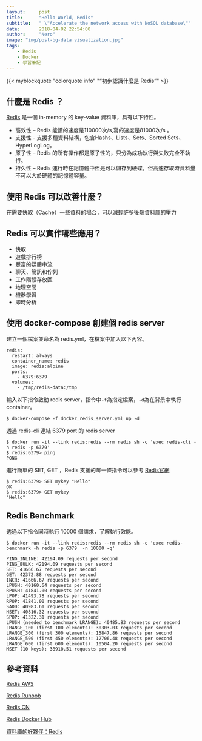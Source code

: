 ```yaml
---
layout:     post
title:      "Hello World, Redis"
subtitle:   " \"Accelerate the network access with NoSQL database\""
date:       2018-04-02 22:54:00
author:     "Nero"
image: "img/post-bg-data visualization.jpg"
tags:
    - Redis
    - Docker
    - 學習筆記
---
```


{{< myblockquote "colorquote info" "“初步認識什麼是 Redis”" >}}

## 什麼是 Redis ？

[Redis](https://redis.io/support) 是一個 in-memory 的 key-value 資料庫，具有以下特性。

* 高效性 – Redis 能讀的速度是110000次/s,寫的速度是81000次/s 。
* 支援性 - 支援多種資料結構，包含Hashs、Lists、Sets、Sorted Sets、HyperLogLog。
* 原子性 – Redis 的所有操作都是原子性的，只分為成功執行與失敗完全不執行。
* 持久性 – Redis 運行時在記憶體中但是可以儲存到硬碟，但高速存取時資料量不可以大於硬體的記憶體容量。

## 使用 Redis 可以改善什麼？

在需要快取（Cache）一些資料的場合，可以減輕許多後端資料庫的壓力

## Redis 可以實作哪些應用？

* 快取
* 遊戲排行榜
* 豐富的媒體串流
* 聊天、簡訊和佇列
* 工作階段存放區
* 地理空間
* 機器學習
* 即時分析

## 使用 docker-compose 創建個 redis server
建立一個檔案並命名為 redis.yml，在檔案中加入以下內容。
```
redis:
  restart: always
  container_name: redis
  image: redis:alpine
  ports:
    - 6379:6379
  volumes:
    - /tmp/redis-data:/tmp
```
輸入以下指令啟動 redis server，指令中`-f`為指定檔案，`-d`為在背景中執行 container。
```
$ docker-compose -f docker_redis_server.yml up -d
```
透過 redis-cli 連結 6379 port 的 redis server
```
$ docker run -it --link redis:redis --rm redis sh -c 'exec redis-cli -h redis -p 6379'
$ redis:6379> ping
PONG
```
進行簡單的 SET, GET ，Redis 支援的每一條指令可以參考 [Redis官網](https://redis.io/commands)
```
$ redis:6379> SET mykey "Hello"
OK
$ redis:6379> GET mykey
"Hello"
```
## Redis Benchmark
透過以下指令同時執行 10000 個請求，了解執行效能。

```
$ docker run -it --link redis:redis --rm redis sh -c 'exec redis-benchmark -h redis -p 6379  -n 10000 -q'

PING_INLINE: 42194.09 requests per second
PING_BULK: 42194.09 requests per second
SET: 41666.67 requests per second
GET: 42372.88 requests per second
INCR: 41666.67 requests per second
LPUSH: 40160.64 requests per second
RPUSH: 41841.00 requests per second
LPOP: 41493.78 requests per second
RPOP: 41841.00 requests per second
SADD: 40983.61 requests per second
HSET: 40816.32 requests per second
SPOP: 41322.31 requests per second
LPUSH (needed to benchmark LRANGE): 40485.83 requests per second
LRANGE_100 (first 100 elements): 30303.03 requests per second
LRANGE_300 (first 300 elements): 15847.86 requests per second
LRANGE_500 (first 450 elements): 12706.48 requests per second
LRANGE_600 (first 600 elements): 10504.20 requests per second
MSET (10 keys): 38910.51 requests per second
```
## 參考資料

[Redis AWS](https://aws.amazon.com/tw/redis/)

[Redis Runoob](http://www.runoob.com/redis/redis-data-types.html)

[Redis CN](http://www.redis.cn/)

[Redis Docker Hub](https://hub.docker.com/_/redis/)

[資料庫的好夥伴：Redis](https://blog.techbridge.cc/2016/06/18/redis-introduction/)

